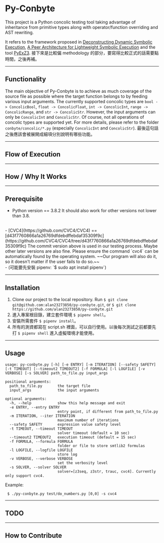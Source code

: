 # Py-Conbyte

This project is a Python concolic testing tool taking advantage of inheritance from primitive types along with operator/function overriding and AST rewriting.

It refers to the framework proposed in
[Deconstructing Dynamic Symbolic Execution](http://research.microsoft.com/apps/pubs/?id=233035),
[A Peer Architecture for Lightweight Symbolic Execution](http://hoheinzollern.files.wordpress.com/2008/04/seer1.pdf)
and the tool [PyExZ3](https://github.com/GroundPound/PyExZ3).
接下來是比較偏 methodology 的部分，要寫得比較正式的話需要點時間，之後再補。

---

## Functionality

The main objective of Py-Conbyte is to achieve as much coverage of the source file as possible where the target function belongs to by feeding various input arguments. The currently supported concolic types are `bool -> ConcolicBool`, `float -> ConcolicFloat`, `int -> ConcolicInt`, `range -> ConcolicRange`, and `str -> ConcolicStr`. However, the input arguments can only be `ConcolicInt` and `ConcolicStr`. Of course, not all operations of concolic types are supported yet. For more details, please refer to the folder `conbyte/concolic/*.py` (especially `ConcolicInt` and `ConcolicStr`).
最後這句話之後應該會被展開成細項分別說明有哪些功能。

---

## Flow of Execution

---

## How / Why It Works

---

## Prerequisite
- Python version == 3.8.2
  It should also work for other versions not lower than 3.8.
<br>
- [CVC4](https://github.com/CVC4/CVC4) == [d43f7760866a1a26769dfdebdffebdaf35309f9c](https://github.com/CVC4/CVC4/tree/d43f7760866a1a26769dfdebdffebdaf35309f9c)
  The commit version above is used in our testing process. Maybe other later versions are also fine.
  Please ensure the command `cvc4` can be automatically found by the operating system. ~~Our program will also do it, so it doesn't matter if the user fails to do so.~~
<br>
- (可能要先安裝 pipenv: `$ sudo apt install pipenv`)

<!---
([Z3](https://github.com/Z3Prover/z3)
-->

---

## Installation

1. Clone our project to the local repository.
Run `$ git clone git@github.com:alan23273850/py-conbyte.git`,
or `$ git clone https://github.com/alan23273850/py-conbyte.git`
2. 進入專案根目錄，建立套件環境 `$ pipenv shell`。
3. 安裝所需套件 `$ pipenv install`。
4. 所有的測資都寫在 script.sh 裡面，可以自行使用。以後每次測試之前都要先打 `$ pipenv shell` 進入虛擬環境才能使用。

---

## Usage
```
usage: py-conbyte.py [-h] [-e ENTRY] [-m ITERATION] [--safety SAFETY] [-t TIMEOUT] [--timeout2 TIMEOUT2] [-f FORMULA] [-l LOGFILE] [-v VERBOSE] [-s SOLVER] path_to_file.py input_args

positional arguments:
  path_to_file.py       the target file
  input_args            the input arguments

optional arguments:
  -h, --help            show this help message and exit
  -e ENTRY, --entry ENTRY
                        entry point, if different from path_to_file.py
  -m ITERATION, --iter ITERATION
                        maximum number of iterations
  --safety SAFETY       expression value safety level
  -t TIMEOUT, --timeout TIMEOUT
                        solver timeout (default = 10 sec)
  --timeout2 TIMEOUT2   execution timeout (default = 15 sec)
  -f FORMULA, --formula FORMULA
                        folder or file to store smtlib2 formulas
  -l LOGFILE, --logfile LOGFILE
                        store log
  -v VERBOSE, --verbose VERBOSE
                        set the verbosity level
  -s SOLVER, --solver SOLVER
                        solver=[z3seq, z3str, trauc, cvc4]. Currently only support cvc4.
```

Example:
```
 $ ./py-conbyte.py test/do_numbers.py [0,0] -s cvc4
```

---

## TODO

---

## How to Contribute